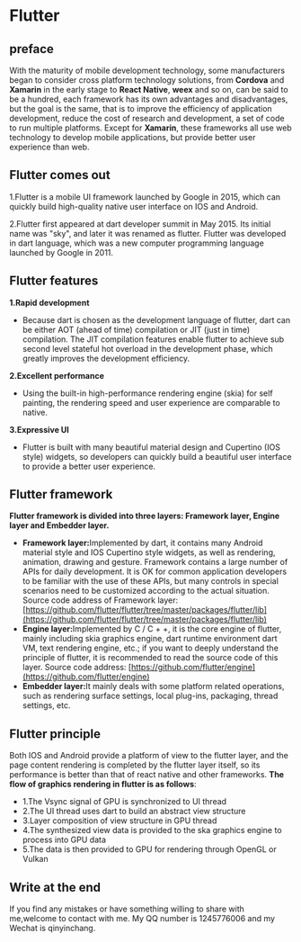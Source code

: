 # Flutter

## preface
With the maturity of mobile development technology, some manufacturers began to consider cross platform technology solutions, from <strong>Cordova</strong> and <strong>Xamarin</strong> in the early stage to <strong>React Native</strong>, <strong>weex</strong> and so on, can be said to be a hundred, each framework has its own advantages and disadvantages, but the goal is the same, that is to improve the efficiency of application development, reduce the cost of research and development, a set of code to run multiple platforms. Except for <strong>Xamarin</strong>, these frameworks all use web technology to develop mobile applications, but provide better user experience than web.

## Flutter comes out
1.Flutter is a mobile UI framework launched by Google in 2015, which can quickly build high-quality native user interface on IOS and Android.

2.Flutter first appeared at dart developer summit in May 2015. Its initial name was "sky", and later it was renamed as flutter. Flutter was developed in dart language, which was a new computer programming language launched by Google in 2011.

## Flutter features
<strong>1.Rapid development</strong>
- Because dart is chosen as the development language of flutter, dart can be either AOT (ahead of time) compilation or JIT (just in time) compilation. The JIT compilation features enable flutter to achieve sub second level stateful hot overload in the development phase, which greatly improves the development efficiency.

<strong>2.Excellent performance</strong>
- Using the built-in high-performance rendering engine (skia) for self painting, the rendering speed and user experience are comparable to native.

<strong>3.Expressive UI</strong>
- Flutter is built with many beautiful material design and Cupertino (IOS style) widgets, so developers can quickly build a beautiful user interface to provide a better user experience.

## Flutter framework
<strong>Flutter framework is divided into three layers: Framework layer, Engine layer and Embedder layer.</strong>
- <strong>Framework layer:</strong>Implemented by dart, it contains many Android material style and IOS Cupertino style widgets, as well as rendering, animation, drawing and gesture. Framework contains a large number of APIs for daily development. It is OK for common application developers to be familiar with the use of these APIs, but many controls in special scenarios need to be customized according to the actual situation.
Source code address of Framework layer:
[https://github.com/flutter/flutter/tree/master/packages/flutter/lib](https://github.com/flutter/flutter/tree/master/packages/flutter/lib)
- <strong>Engine layer:</strong>Implemented by C / C + +, it is the core engine of flutter, mainly including skia graphics engine, dart runtime environment dart VM, text rendering engine, etc.; if you want to deeply understand the principle of flutter, it is recommended to read the source code of this layer.
Source code address:
[https://github.com/flutter/engine](https://github.com/flutter/engine)
- <strong>Embedder layer:</strong>It mainly deals with some platform related operations, such as rendering surface settings, local plug-ins, packaging, thread settings, etc.

## Flutter principle
Both IOS and Android provide a platform of view to the flutter layer, and the page content rendering is completed by the flutter layer itself, so its performance is better than that of react native and other frameworks. <strong>The flow of graphics rendering in flutter is as follows</strong>:
- 1.The Vsync signal of GPU is synchronized to UI thread
- 2.The UI thread uses dart to build an abstract view structure
- 3.Layer composition of view structure in GPU thread
- 4.The synthesized view data is provided to the ska graphics engine to process into GPU data
- 5.The data is then provided to GPU for rendering through OpenGL or Vulkan

## Write at the end
If you find any mistakes or have something willing to share with me,welcome to contact with me.
My QQ number is 1245776006 and my Wechat is qinyinchang.
 



